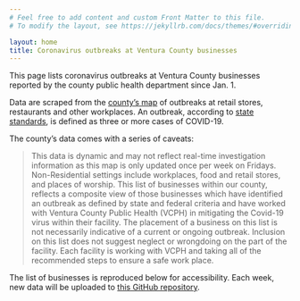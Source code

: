 ```yaml
---
# Feel free to add content and custom Front Matter to this file.
# To modify the layout, see https://jekyllrb.com/docs/themes/#overriding-theme-defaults

layout: home
title: Coronavirus outbreaks at Ventura County businesses
---
```


This page lists coronavirus outbreaks at Ventura County businesses reported by the county public health department since Jan. 1.

Data are scraped from the [county&rsquo;s map](https://www.venturacountyrecovers.org/business-outbreaks/) of outbreaks at retail stores, restaurants and other workplaces. An outbreak, according to [state standards](https://www.cdph.ca.gov/Programs/CID/DCDC/Pages/COVID-19/Workplace-Outbreak-Employer-Guidance.aspx), is defined as three or more cases of COVID-19.

The county&rsquo;s data comes with a series of caveats:
>This data is dynamic and may not reflect real-time investigation information as this map is only updated once per week on Fridays. Non-Residential settings include workplaces, food and retail stores, and places of worship. This list of businesses within our county, reflects a composite view of those businesses which have identified an outbreak as defined by state and federal criteria and have worked with Ventura County Public Health (VCPH) in mitigating the Covid-19 virus within their facility. The placement of a business on this list is not necessarily indicative of a current or ongoing outbreak. Inclusion on this list does not suggest neglect or wrongdoing on the part of the facility. Each facility is working with VCPH and taking all of the recommended steps to ensure a safe work place.

The list of businesses is reproduced below for accessibility. Each week, new data will be uploaded to [this GitHub repository](https://github.com/seangreene/ventura-county-coronavirus-outbreaks-businesses/tree/master/data/csv).